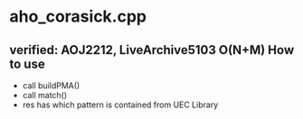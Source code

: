 aho_corasick.cpp
===================
verified: AOJ2212, LiveArchive5103
O(N+M)
How to use
----------
* call buildPMA()
* call match()
* res has which pattern is contained
from UEC Library